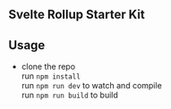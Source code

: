 ## Svelte Rollup Starter Kit

## Usage
- clone the repo  
run  `npm install`  
run  `npm run dev` to watch and compile  
run  `npm run build` to build